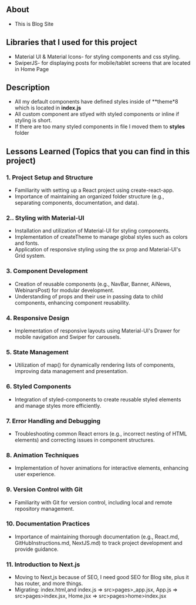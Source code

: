 ## About
* This is Blog Site 
## Libraries that I used for this project
* Material UI & Material Icons- for styling components and css styling.
* SwiperJS- for displaying posts for mobile/tablet  screens that are located in Home Page
## Description
* All my default components have defined styles inside of **theme*8 which is located in **index.js**
* All custom component are stlyed with styled components or inline if styling is short.
* If there are too many styled components in file I moved them to **styles** folder 


## Lessons Learned (Topics that you can find in this project)

### 1. Project Setup and Structure

* Familiarity with setting up a React project using create-react-app.
* Importance of maintaining an organized folder structure (e.g., separating components, documentation, and data).

### 2.. Styling with Material-UI
* Installation and utilization of Material-UI for styling components.
* Implementation of createTheme to manage global styles such as colors and fonts.
* Application of responsive styling using the sx prop and Material-UI's Grid system.

### 3. Component Development
* Creation of reusable components (e.g., NavBar, Banner, AiNews, WebinarsPost) for modular development.
* Understanding of props and their use in passing data to child components, enhancing component reusability.

### 4. Responsive Design
* Implementation of responsive layouts using Material-UI's Drawer for mobile navigation and Swiper for carousels.

### 5. State Management
* Utilization of map() for dynamically rendering lists of components, improving data management and presentation.

### 6. Styled Components
* Integration of styled-components to create reusable styled elements and manage styles more efficiently.

### 7. Error Handling and Debugging
* Troubleshooting common React errors (e.g., incorrect nesting of HTML elements) and correcting issues in component structures.

### 8. Animation Techniques
* Implementation of hover animations for interactive elements, enhancing user experience.

### 9. Version Control with Git
* Familiarity with Git for version control, including local and remote repository management.

### 10. Documentation Practices
* Importance of maintaining thorough documentation (e.g., React.md, GitHubInstructions.md, NextJS.md) to track project development and provide guidance.

### 11. Introduction to Next.js
* Moving to Next,js because of SEO, I need good SEO for Blog site, plus it has router, and more things.
* Migrating: index.html,and index.js => src>pages>_app.jsx,  App.js => src>pages>index.jsx, Home.jsx => src>pages>home>index.jsx

